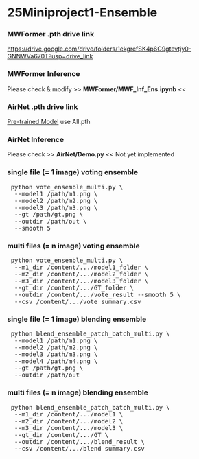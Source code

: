 # 25Miniproject1-Ensemble

### MWFormer .pth drive link
https://drive.google.com/drive/folders/1ekgrefSK4p6G9gtevtjy0-GNNWVa670T?usp=drive_link

### MWFormer Inference
Please check & modify >> **MWFormer/MWF_Inf_Ens.ipynb** <<

### AirNet .pth drive link
[Pre-trained Model](https://drive.google.com/drive/folders/1DS_iJsP5Epzz78fZRz8lEINcnhBF6Uws)
use All.pth

### AirNet Inference
Please check >> **AirNet/Demo.py** <<
Not yet implemented

### single file (= 1 image) voting ensemble
<pre> python vote_ensemble_multi.py \
  --model1 /path/m1.png \
  --model2 /path/m2.png \
  --model3 /path/m3.png \
  --gt /path/gt.png \
  --outdir /path/out \
  --smooth 5 </pre>
### multi files (= n image) voting ensemble
<pre> python vote_ensemble_multi.py \
  --m1_dir /content/.../model1_folder \
  --m2_dir /content/.../model2_folder \
  --m3_dir /content/.../model3_folder \
  --gt_dir /content/.../GT_folder \
  --outdir /content/.../vote_result --smooth 5 \
  --csv /content/.../vote_summary.csv </pre>

### single file (= 1 image) blending ensemble
<pre> python blend_ensemble_patch_batch_multi.py \
  --model1 /path/m1.png \
  --model2 /path/m2.png \
  --model3 /path/m3.png \
  --model4 /path/m4.png \
  --gt /path/gt.png \
  --outdir /path/out </pre>
### multi files (= n image) blending ensemble
<pre> python blend_ensemble_patch_batch_multi.py \
  --m1_dir /content/.../model1 \
  --m2_dir /content/.../model2 \
  --m3_dir /content/.../model3 \
  --gt_dir /content/.../GT \
  --outdir /content/.../blend_result \
  --csv /content/.../blend_summary.csv </pre>
